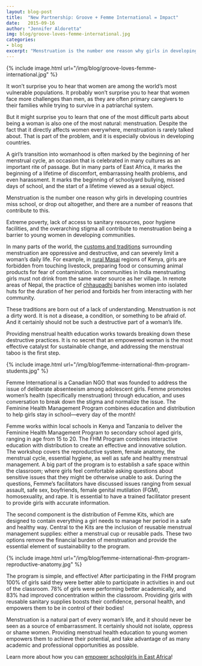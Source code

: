 ```yaml
---
layout: blog-post
title:  "New Partnership: Groove + Femme International = Impact"
date:   2015-09-16
author: "Jennifer Aldoretta"
img: blog/groove-loves-femme-international.jpg
categories:
- blog
excerpt: "Menstruation is the number one reason why girls in developing countries miss school, or drop out altogether, and there are a number of reasons that contribute to this ..."
---
```


{% include image.html url="/img/blog/groove-loves-femme-international.jpg" %}

It won&rsquo;t surprise you to hear that women are among the world&rsquo;s most vulnerable populations. It probably won&rsquo;t surprise you to hear that women face more challenges than men, as they are often primary caregivers to their families while trying to survive in a patriarchal system.

But it might surprise you to learn that one of the most difficult parts about being a woman is also one of the most natural: menstruation. Despite the fact that it directly affects women everywhere, menstruation is rarely talked about. That is part of the problem, and it is especially obvious in developing countries.

A girl&rsquo;s transition into womanhood is often marked by the beginning of her menstrual cycle, an occasion that is celebrated in many cultures as an important rite of passage. But in many parts of East Africa, it marks the beginning of a lifetime of discomfort, embarrassing health problems, and even harassment. It marks the beginning of schoolyard bullying, missed days of school, and the start of a lifetime viewed as a sexual object.

Menstruation is the number one reason why girls in developing countries miss school, or drop out altogether, and there are a number of reasons that contribute to this.

Extreme poverty, lack of access to sanitary resources, poor hygiene facilities, and the overarching stigma all contribute to menstruation being a barrier to young women in developing communities.

In many parts of the world, the <a class="text-link" target="_blank" href="http://www.femmeinternational.org/the-issue.html">customs and traditions</a> surrounding menstruation are oppressive and destructive, and can severely limit a woman&rsquo;s daily life. For example, in <a class="text-link" target="_blank" href="https://www.youtube.com/watch?v=EFWZpQ7zpjo">rural Masai</a> regions of Kenya, girls are forbidden from touching livestock, preparing food or consuming animal products for fear of contamination. In communities in India menstruating girls must not drink from the same water source as her village. In remote areas of Nepal, the practice of <a class="text-link" target="_blank" href="http://time.com/3811181/chhaupadi-ritual-nepal/">chhaupadhi</a> banishes women into isolated huts for the duration of her period and forbids her from interacting with her community.

These traditions are born out of a lack of understanding. Menstruation is not a dirty word. It is not a disease, a condition, or something to be afraid of. And it certainly should not be such a destructive part of a woman&rsquo;s life.

Providing menstrual health education works towards breaking down these destructive practices. It is no secret that an empowered woman is the most effective catalyst for sustainable change, and addressing the menstrual taboo is the first step.

{% include image.html url="/img/blog/femme-international-fhm-program-students.jpg" %}

Femme International is a Canadian NGO that was founded to address the issue of deliberate absenteeism among adolescent girls. Femme promotes women’s health (specifically menstruation) through education, and uses conversation to break down the stigma and normalize the issue. The Feminine Health Management Program combines education and distribution to help girls stay in school&mdash;every day of the month!

Femme works within local schools in Kenya and Tanzania to deliver the Feminine Health Management Program to secondary school aged girls, ranging in age from 15 to 20. The FHM Program combines interactive education with distribution to create an effective and innovative solution. The workshop covers the reproductive system, female anatomy, the menstrual cycle, essential hygiene, as well as safe and healthy menstrual management. A big part of the program is to establish a safe space within the classroom; where girls feel comfortable asking questions about sensitive issues that they might be otherwise unable to ask. During the questions, Femme’s facilitators have discussed issues ranging from sexual assault, safe sex, boyfriends, female genital mutilation (FGM), homosexuality, and rape. It is essential to have a trained facilitator present to provide girls with accurate information.

The second component is the distribution of Femme Kits, which are designed to contain everything a girl needs to manage her period in a safe and healthy way. Central to the Kits are the inclusion of reusable menstrual management supplies: either a menstrual cup or reusable pads. These two options remove the financial burden of menstruation and provide the essential element of sustainability to the program.

{% include image.html url="/img/blog/femme-international-fhm-program-reproductive-anatomy.jpg" %}

The program is simple, and effective! After participating in the FHM program 100% of girls said they were better able to participate in activities in and out of the classroom. 78% of girls were performing better academically, and 83% had improved concentration within the classroom. Providing girls with reusable sanitary supplies boosts their confidence, personal health, and empowers them to be in control of their bodies!

Menstruation is a natural part of every woman&rsquo;s life, and it should never be seen as a source of embarrassment. It certainly should not isolate, oppress or shame women. Providing menstrual health education to young women empowers them to achieve their potential, and take advantage of as many academic and professional opportunities as possible.

Learn more about how you can <a class="text-link" target="_blank" href="http://www.femmeinternational.org/donate-now.html">empower schoolgirls in East Africa</a>!